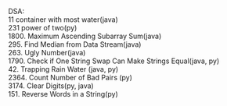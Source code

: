 DSA:
<br/>
11 container with most water(java)
<br/>
231 power of two(py)
<br/>
1800. Maximum Ascending Subarray Sum(java)
<br/>
295. Find Median from Data Stream(java)
<br/>
263. Ugly Number(java)
<br/>
1790. Check if One String Swap Can Make Strings Equal(java, py)
<br/>
42. Trapping Rain Water (java, py)
<br/>
2364. Count Number of Bad Pairs (py)
<br/>
3174. Clear Digits(py, java)
<br/>
151. Reverse Words in a String(py)
<br/>
